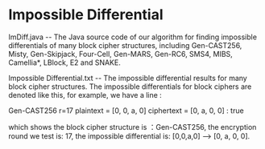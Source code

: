 # Impossible Differential
ImDiff.java -- The Java source code of our algorithm for finding impossible differentials of many block cipher structures,
 including Gen-CAST256, Misty, Gen-Skipjack, Four-Cell, Gen-MARS, Gen-RC6, SMS4, MIBS, Camellia*, LBlock, E2 and SNAKE.
 
Impossible Differential.txt -- The impossible differential results for many block  cipher structures. 
The impossible differentials for block ciphers are denoted like this, 
for example, we have a line :

Gen-CAST256 r=17 plaintext = [0, 0, a, 0] ciphertext = [0, a, 0, 0] : true

which shows the block cipher structure is ：Gen-CAST256, 
the encryption round we test is: 17, 
the impossible differential is:  [0,0,a,0] --> [0, a, 0, 0].
